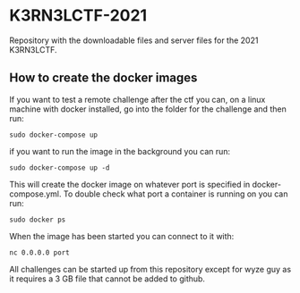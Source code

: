 # K3RN3LCTF-2021
Repository with the downloadable files and server files for the 2021 K3RN3LCTF.

## How to create the docker images

If you want to test a remote challenge after the ctf you can, on a linux machine with docker installed, go into the folder for the challenge and then run:

```
sudo docker-compose up
```

if you want to run the image in the background you can run:

```
sudo docker-compose up -d
```

This will create the docker image on whatever port is specified in docker-compose.yml. To double check what port a container is running on you can run:

```
sudo docker ps
```

When the image has been started you can connect to it with:

```
nc 0.0.0.0 port
```

All challenges can be started up from this repository except for wyze guy as it requires a 3 GB file that cannot be added to github.